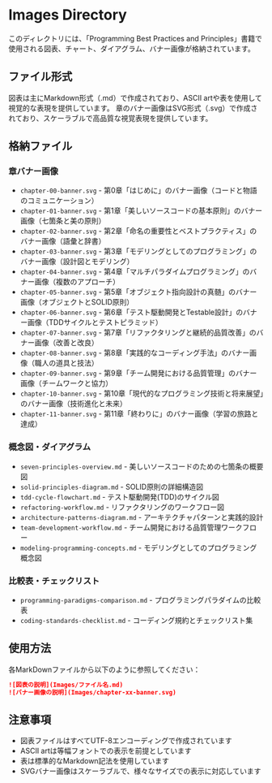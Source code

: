 # Images Directory

このディレクトリには、「Programming Best Practices and Principles」書籍で使用される図表、チャート、ダイアグラム、バナー画像が格納されています。

## ファイル形式

図表は主にMarkdown形式（.md）で作成されており、ASCII artや表を使用して視覚的な表現を提供しています。
章のバナー画像はSVG形式（.svg）で作成されており、スケーラブルで高品質な視覚表現を提供しています。

## 格納ファイル

### 章バナー画像
- `chapter-00-banner.svg` - 第0章「はじめに」のバナー画像（コードと物語のコミュニケーション）
- `chapter-01-banner.svg` - 第1章「美しいソースコードの基本原則」のバナー画像（七箇条と美の原則）
- `chapter-02-banner.svg` - 第2章「命名の重要性とベストプラクティス」のバナー画像（語彙と辞書）
- `chapter-03-banner.svg` - 第3章「モデリングとしてのプログラミング」のバナー画像（設計図とモデリング）
- `chapter-04-banner.svg` - 第4章「マルチパラダイムプログラミング」のバナー画像（複数のアプローチ）
- `chapter-05-banner.svg` - 第5章「オブジェクト指向設計の真髄」のバナー画像（オブジェクトとSOLID原則）
- `chapter-06-banner.svg` - 第6章「テスト駆動開発とTestable設計」のバナー画像（TDDサイクルとテストピラミッド）
- `chapter-07-banner.svg` - 第7章「リファクタリングと継続的品質改善」のバナー画像（改善と改良）
- `chapter-08-banner.svg` - 第8章「実践的なコーディング手法」のバナー画像（職人の道具と技法）
- `chapter-09-banner.svg` - 第9章「チーム開発における品質管理」のバナー画像（チームワークと協力）
- `chapter-10-banner.svg` - 第10章「現代的なプログラミング技術と将来展望」のバナー画像（技術進化と未来）
- `chapter-11-banner.svg` - 第11章「終わりに」のバナー画像（学習の旅路と達成）

### 概念図・ダイアグラム
- `seven-principles-overview.md` - 美しいソースコードのための七箇条の概要図
- `solid-principles-diagram.md` - SOLID原則の詳細構造図 
- `tdd-cycle-flowchart.md` - テスト駆動開発(TDD)のサイクル図
- `refactoring-workflow.md` - リファクタリングのワークフロー図
- `architecture-patterns-diagram.md` - アーキテクチャパターンと実践的設計
- `team-development-workflow.md` - チーム開発における品質管理ワークフロー
- `modeling-programming-concepts.md` - モデリングとしてのプログラミング概念図

### 比較表・チェックリスト
- `programming-paradigms-comparison.md` - プログラミングパラダイムの比較表
- `coding-standards-checklist.md` - コーディング規約とチェックリスト集

## 使用方法

各MarkDownファイルから以下のように参照してください：

```markdown
![図表の説明](Images/ファイル名.md)
![バナー画像の説明](Images/chapter-xx-banner.svg)
```

## 注意事項

- 図表ファイルはすべてUTF-8エンコーディングで作成されています
- ASCII artは等幅フォントでの表示を前提としています
- 表は標準的なMarkdown記法を使用しています
- SVGバナー画像はスケーラブルで、様々なサイズでの表示に対応しています